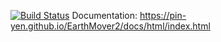 [![Build Status](https://travis-ci.org/Pin-Yen/EarthMover2.svg?branch=master)](https://travis-ci.org/Pin-Yen/EarthMover2)
Documentation:
https://pin-yen.github.io/EarthMover2/docs/html/index.html

